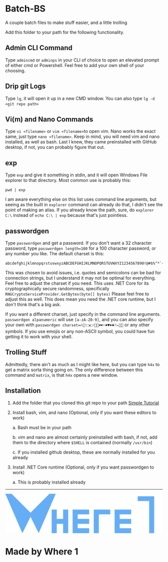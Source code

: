 # Batch-BS
 A couple batch files to make stuff easier, and a little trolling


Add this folder to your path for the following functionality.

 
## Admin CLI Command
Type `admincmd` or `adminps` in your CLI of choice to open an elevated prompt of either cmd or Powershell. Feel free to add your own shell of your choosing.

## Drip git Logs

Type `lg`, it will open it up in a new CMD window. You can also type `lg -d <git repo path>`


## Vi(m) and Nano Commands

Type `vi <filename>` or `vim <filename>`to open vim. Nano works the exact same, just type `nano <filename>`. Keep in mind, you will need vim and nano installed, as well as bash. Last I knew, they came preinstalled with GitHub desktop, if not, you can probably figure that out.


## exp

Type `exp` and give it something in stdin, and it will open Windows File explorer to that directory. Most common use is probably this:

    pwd | exp

I am aware everything else on this list uses command line arguments, but seeing as the built in `explorer` command can already do that, I didn't see the point of making an alias. If you already know the path, sure, do `explorer C:\` instead of `echo C:\ | exp` because that's just pointless.

## passwordgen

Type `passwordgen` and get a password. If you don't want a 32 character password, type `passwordgen length=100` for a 100 character password, or any number you like. The default charset is this:

    abcdefghijklmnopqrstuvwxyzABCDEFGHIJKLMNOPQRSTUVWXYZ1234567890!@#$%^*`~,.-/
    
This was chosen to avoid issues, i.e. quotes and semicolons can be bad for connection strings, but I understand it may not be optimal for everything. Feel free to adjust the charset if you need. This uses .NET Core for its cryptographically secure randomness, specifically `RNGCryptoServiceProvider.GetBytes(byte[] bytes)` Please feel free to adjust this as well. This does mean you need the .NET core runtime, but I don't think that's a big ask.

If you want a different charset, just specify in the command line arguments. `passwordgen alpanumeric` will use `[a-zA-Z0-9]`, and you can also specify your own with `passwordgen charset=🔥💯👈👉🖖🤘🕶💦♠♥♦♣🃏✏🍆🌮` or any other symbols. If you use emojis or any non-ASCII symbol, you could have fun getting it to work with your shell.


## Trolling Stuff
Admittedly, there ain't as much as I might like here, but you can type `h4x` to get a matrix sorta thing going on. The only difference between this command and `matrix`, is that `h4x` opens a new window.

## Installation

 1. Add the folder that you cloned this git repo to your path [Simple Tutorial](https://www.itprotoday.com/cloud-computing/how-can-i-add-new-folder-my-system-path)
 2. Install bash, vim, and nano (Optional, only if you want these editors to work)
     
     a. Bash must be in your path
	 
	 b. vim and nano are almost certainly preinstalled with bash, if not, add them to the directory where `$SHELL` is contained (normally `/usr/bin`)
	 
	 c. If you installed github desktop, these are normally installed for you already
 3. Install .NET Core runtime (Optional, only if you want passwordgen to work)
 
     a. This is probably installed already
     
---
![Logo](/images/dancclogo.png)

# Made by Where 1
